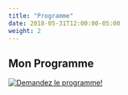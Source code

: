 ```yaml
---
title: "Programme"
date: 2018-05-31T12:00:00-05:00
weight: 2
---
```


<h2>Mon Programme </h2>

<a href="/assets/Circulaire-Marie_Helene_Hirtz-Martin.pdf">
<img src="/images/PdF.PNG" alt="Demandez le programme!">
</a>